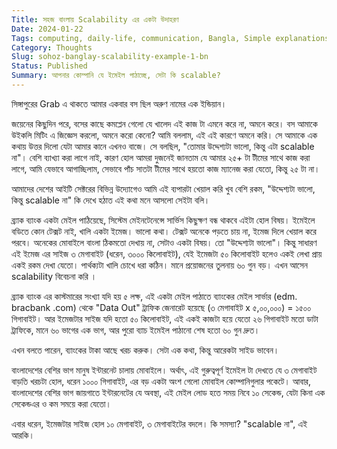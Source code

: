 ```yaml
---
Title: সহজ বাংলায় Scalability এর একটা উদাহরণ
Date: 2024-01-22
Tags: computing, daily-life, communication, Bangla, Simple explanations, সহজ ভাষায়, ব্যখ্যা, sohoz-banglay
Category: Thoughts
Slug: sohoz-banglay-scalability-example-1-bn
Status: Published
Summary: আপনার কোম্পানি যে ইমেইল পাঠাচ্ছে, সেটা কি scalable?
---
```


সিঙ্গাপুরের Grab এ থাকতে আমার একবার বস ছিল অরুণ নামের এক ইন্ডিয়ান।

জয়েনের কিছুদিন পরে, বসের কাছে কমপ্লেন গেলো যে খালেদ এই কাজ টা এমনে করে না, অমনে করে। বস আমাকে উইকলি মিটিং এ জিজ্ঞেস করলো, অমনে করো কেনো? আমি বললাম, এই এই কারণে অমনে করি।
সে আমাকে এক কথায় উত্তর দিলো যেটা আমার কানে এখনও বাজে। সে বলছিল, "তোমার উদ্দেশ্যটা ভালো, কিন্তু এটা scalable না"।
বেশি ব্যাখ্যা করা লাগে নাই, কারণ হোল আমরা দুজনেই জানতাম যে আমার ২৫+ টা টীমের সাথে কাজ করা লাগে, আমি যেভাবে আগাচ্ছিলাম, সেভাবে পাঁচ সাতটা টীমের সাথে হয়তো কাজ ম্যানেজ করা যেতো, কিন্তু ২৫ টা না।

আমাদের দেশের আইটি সেক্টরের বিভিন্ন উদ্যোগেও আমি এই ব্যপারটা খেয়াল করি খুব বেশি রকম, "উদ্দেশ্যটা ভালো, কিন্তু scalable না"
কি দেখে হঠাত এই কথা মনে আসলো সেইটা বলি।

ব্র্যাক ব্যাংক একটা মেইল পাঠিয়েছে, সিস্টেম মেইনটেনেন্সে সার্ভিস কিছুক্ষণ বন্ধ থাকবে এইটা হোল বিষয়। ইমেইলে বডিতে কোন টেক্সট নাই, খালি একটা ইমেজ। ভালো কথা। টেক্সট অনেকে পড়তে চায় না, ইমেজ দিলে খেয়াল করে পরবে। অনেকের মোবাইলে বাংলা ঠিকমতো দেখায় না, সেটাও একটা বিষয়। তো "উদ্দেশ্যটা ভালো"।
কিন্তু সাধারণ এই ইমেজ এর সাইজ ৩ মেগাবাইট (ধরেন, ৩০০০ কিলোবাইট), যেই ইমেজটা ৫০ কিলোবাইট হলেও একই লেখা প্রায় একই রকম দেখা যেতো। পার্থক্যটা খালি চোখে ধরা কঠিন। মানে প্রয়োজনের তুলনায় ৬০ গুন বড়।
এখন আসেন scalability বিবেচনা করি । 

ব্র্যাক ব্যাংক এর কাস্টমারের সংখ্যা যদি হয় ৫ লক্ষ, এই একটা মেইল পাঠাতে ব্যাংকের মেইল সার্ভার (edm. bracbank .com) থেকে "Data Out" ট্রাফিক জেনারেট হয়েছে (৩ মেগাবাইট x ৫,০০,০০০) = ১৫০০ গিগাবাইট।
আর ইমেজটার সাইজ যদি হতো ৫০ কিলোবাইট, এই একই কাজটা হয়ে যেতো ২৬ গিগাবাইট মতো ডাটা ট্রাফিকে, মানে ৬০ ভাগের এক ভাগ, আর পুরো ব্যাচ ইমেইল পাঠানো শেষ হতো ৬০ গুন দ্রুত।

এখন বলতে পারেন, ব্যাংকের টাকা আছে খরচ করুক। সেটা এক কথা, কিন্তু আরেকটা সাইড ভাবেন।

বাংলাদেশের বেশির ভাগ মানুষ ইন্টারনেট চালায় মোবাইলে। অর্থাৎ, এই গুরুত্বপূর্ণ ইমেইল টা দেখতে যে ৩ মেগাবাইট বাড়তি খরচটা হোল, ধরেন ১০০০ গিগাবাইট, এর বড় একটা অংশ গেলো মোবাইল কোম্পানিগুলার পকেটে। 
আবার, বাংলাদেশের বেশির ভাগ জায়গাতে ইন্টারনেটের যে অবস্থা, এই মেইল লোড হতে সময় নিবে ১০ সেকেন্ড, যেটা কিনা এক সেকেন্ডএর ও কম সময়ে করা যেতো।

এবার ধরেন, ইমেজটার সাইজ হোল ১০ মেগাবাইট, ৩ মেগাবাইটের বদলে। কি সমস্যা?
"scalable না", এই আরকি।
